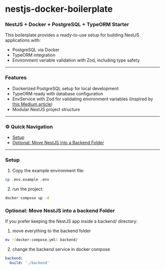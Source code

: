 # nestjs-docker-boilerplate

### NestJS + Docker + PostgreSQL + TypeORM Starter

This boilerplate provides a ready-to-use setup for building NestJS applications with:

- PostgreSQL via Docker
- TypeORM integration
- Environment variable validation with Zod, including type safety

---

### Features

- Dockerized PostgreSQL setup for local development
- TypeORM ready with database configuration
- EnvService with Zod for validating environment variables (inspired by [this Medium article](https://medium.com/nestjs-ninja/creating-a-configuration-module-like-a-specialist-with-zod-inside-nestjs-c61430de896b))
- Modular NestJS project structure

---

### ⚙️ Quick Navigation

- [Setup](#setup)
- [Optional: Move NestJS into a Backend Folder](#optional-move-nestjs-into-a-backend-folder)

---

### Setup

1. Copy the example environment file:

```bash
cp .env.example .env
```

2. run the project:

```bash
docker compose up -d
```

### Optional: Move NestJS into a backend Folder

If you prefer keeping the NestJS app inside a backend/ directory:

1. move everything to the backend folder

```bash
mv !(docker-compose.yml) backend/
```

2. change the backend service in docker compose

```yml
backend:
  build: './backend'
```
